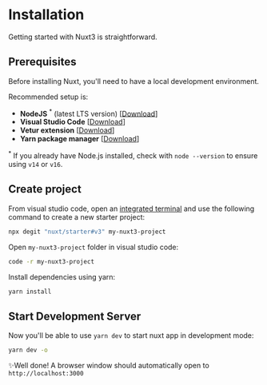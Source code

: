 # Installation

Getting started with Nuxt3 is straightforward.

## Prerequisites

Before installing Nuxt, you'll need to have a local development environment.

Recommended setup is:

* **NodeJS** <sup>*</sup> (latest LTS version) [[Download](https://nodejs.org/en/download/)]
* **Visual Studio Code** [[Download](https://code.visualstudio.com/)]
* **Vetur extension** [[Download](https://marketplace.visualstudio.com/items?itemName=octref.vetur)]
* **Yarn package manager** [[Download](https://classic.yarnpkg.com/en/docs/install#windows-stable)]

<sup>*</sup> If you already have Node.js installed, check with `node --version` to ensure using `v14` or `v16`.


## Create project

From visual studio code, open an [integrated terminal](https://code.visualstudio.com/docs/editor/integrated-terminal) and use the following command to create a new starter project:

```bash
npx degit "nuxt/starter#v3" my-nuxt3-project
```

Open `my-nuxt3-project` folder in visual studio code:

```bash
code -r my-nuxt3-project
```

Install dependencies using yarn:

```bash
yarn install
```

## Start Development Server

Now you'll be able to use `yarn dev` to start nuxt app in development mode:

```bash
yarn dev -o
```

✨Well done! A browser window should automatically open to `http://localhost:3000`
